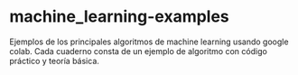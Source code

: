 # machine_learning-examples
Ejemplos de los principales algoritmos de machine learning usando google colab.
Cada cuaderno consta de un ejemplo de algoritmo con código práctico y teoría básica.
